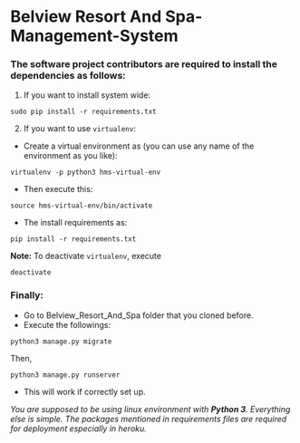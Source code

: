 # Belview Resort And Spa-Management-System 

### The software project contributors are required to install the dependencies as follows:
1. If you want to install system wide:
```shell
sudo pip install -r requirements.txt
```
2. If you want to use `virtualenv`:
* Create a virtual environment as (you can use any name of the environment as you like):
```shell
virtualenv -p python3 hms-virtual-env
```
* Then execute this:
```shell
source hms-virtual-env/bin/activate
```
* The install requirements as:
```shell
pip install -r requirements.txt
```
__Note:__ To deactivate `virtualenv`, execute 
```shell 
deactivate
```
### Finally:
* Go to Belview_Resort_And_Spa folder that you cloned before.
* Execute the followings: 
```shell
python3 manage.py migrate
```
Then,
```shell
python3 manage.py runserver
```
* This will work if correctly set up.

*You are supposed to be using linux environment with **Python 3**. Everything else is simple. The packages mentioned in requirements files are required for deployment especially in heroku.*
